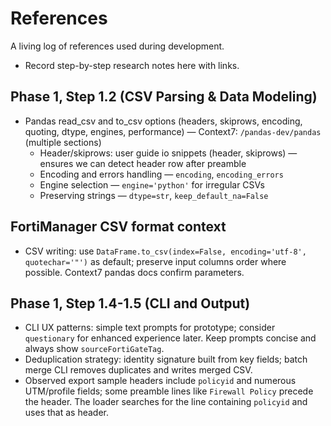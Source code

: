 # References

A living log of references used during development.

- Record step-by-step research notes here with links.

## Phase 1, Step 1.2 (CSV Parsing & Data Modeling)

- Pandas read_csv and to_csv options (headers, skiprows, encoding, quoting, dtype, engines, performance) — Context7: `/pandas-dev/pandas` (multiple sections)
  - Header/skiprows: user guide io snippets (header, skiprows) — ensures we can detect header row after preamble
  - Encoding and errors handling — `encoding`, `encoding_errors`
  - Engine selection — `engine='python'` for irregular CSVs
  - Preserving strings — `dtype=str`, `keep_default_na=False`

## FortiManager CSV format context

- CSV writing: use `DataFrame.to_csv(index=False, encoding='utf-8', quotechar='"')` as default; preserve input columns order where possible. Context7 pandas docs confirm parameters.

## Phase 1, Step 1.4-1.5 (CLI and Output)

- CLI UX patterns: simple text prompts for prototype; consider `questionary` for enhanced experience later. Keep prompts concise and always show `sourceFortiGateTag`.
- Deduplication strategy: identity signature built from key fields; batch merge CLI removes duplicates and writes merged CSV.
- Observed export sample headers include `policyid` and numerous UTM/profile fields; some preamble lines like `Firewall Policy` precede the header. The loader searches for the line containing `policyid` and uses that as header.

